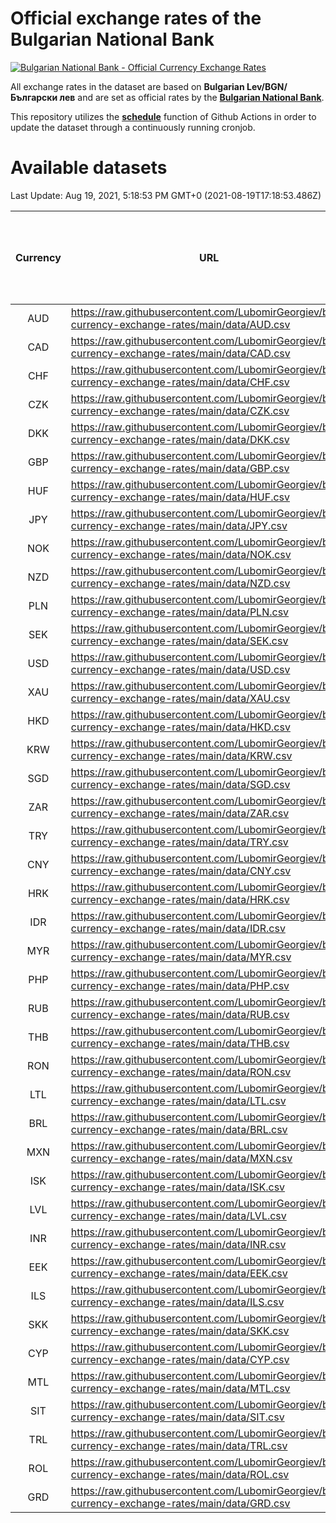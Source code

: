 # Official exchange rates of the Bulgarian National Bank

[![Bulgarian National Bank - Official Currency Exchange Rates](https://github.com/LubomirGeorgiev/bnb-currency-exchange-rates/actions/workflows/update-rates.yml/badge.svg?branch=main)](https://github.com/LubomirGeorgiev/bnb-currency-exchange-rates/actions/workflows/update-rates.yml)

All exchange rates in the dataset are based on **Bulgarian Lev/BGN/Български лев** and are set as official rates by the [**Bulgarian National Bank**](https://www.bnb.bg/Statistics/StExternalSector/StExchangeRates/StERForeignCurrencies/index.htm?toLang=_EN).

This repository utilizes the [**schedule**](https://docs.github.com/en/actions/reference/events-that-trigger-workflows) function of Github Actions in order to update the dataset through a continuously running cronjob.

# Available datasets

<!-- START LINKS (DO NOT EVER FU*ING DELETE THIS COMMENT FOR THE LOVE OF YOUR LIFE!!! IF YOU ARE CURIOS HOW IT WORKS, YOU CAN HAVE A LOOK AT ./src/updateReadme.ts) -->

Last Update: Aug 19, 2021, 5:18:53 PM GMT+0 (2021-08-19T17:18:53.486Z)

| Currency | URL                                                                                             | Number of records | Number of missing days that were filled in |
| :------: | ----------------------------------------------------------------------------------------------- | :---------------: | :----------------------------------------: |
|   AUD    | https://raw.githubusercontent.com/LubomirGeorgiev/bnb-currency-exchange-rates/main/data/AUD.csv |       7869        |                    2429                    |
|   CAD    | https://raw.githubusercontent.com/LubomirGeorgiev/bnb-currency-exchange-rates/main/data/CAD.csv |       7869        |                    2429                    |
|   CHF    | https://raw.githubusercontent.com/LubomirGeorgiev/bnb-currency-exchange-rates/main/data/CHF.csv |       7869        |                    2429                    |
|   CZK    | https://raw.githubusercontent.com/LubomirGeorgiev/bnb-currency-exchange-rates/main/data/CZK.csv |       7869        |                    2429                    |
|   DKK    | https://raw.githubusercontent.com/LubomirGeorgiev/bnb-currency-exchange-rates/main/data/DKK.csv |       7869        |                    2429                    |
|   GBP    | https://raw.githubusercontent.com/LubomirGeorgiev/bnb-currency-exchange-rates/main/data/GBP.csv |       7869        |                    2429                    |
|   HUF    | https://raw.githubusercontent.com/LubomirGeorgiev/bnb-currency-exchange-rates/main/data/HUF.csv |       7869        |                    2429                    |
|   JPY    | https://raw.githubusercontent.com/LubomirGeorgiev/bnb-currency-exchange-rates/main/data/JPY.csv |       7869        |                    2429                    |
|   NOK    | https://raw.githubusercontent.com/LubomirGeorgiev/bnb-currency-exchange-rates/main/data/NOK.csv |       7869        |                    2429                    |
|   NZD    | https://raw.githubusercontent.com/LubomirGeorgiev/bnb-currency-exchange-rates/main/data/NZD.csv |       7869        |                    2429                    |
|   PLN    | https://raw.githubusercontent.com/LubomirGeorgiev/bnb-currency-exchange-rates/main/data/PLN.csv |       7869        |                    2429                    |
|   SEK    | https://raw.githubusercontent.com/LubomirGeorgiev/bnb-currency-exchange-rates/main/data/SEK.csv |       7869        |                    2429                    |
|   USD    | https://raw.githubusercontent.com/LubomirGeorgiev/bnb-currency-exchange-rates/main/data/USD.csv |       7869        |                    2429                    |
|   XAU    | https://raw.githubusercontent.com/LubomirGeorgiev/bnb-currency-exchange-rates/main/data/XAU.csv |       7869        |                    2431                    |
|   HKD    | https://raw.githubusercontent.com/LubomirGeorgiev/bnb-currency-exchange-rates/main/data/HKD.csv |       7567        |                    2338                    |
|   KRW    | https://raw.githubusercontent.com/LubomirGeorgiev/bnb-currency-exchange-rates/main/data/KRW.csv |       7567        |                    2338                    |
|   SGD    | https://raw.githubusercontent.com/LubomirGeorgiev/bnb-currency-exchange-rates/main/data/SGD.csv |       7567        |                    2338                    |
|   ZAR    | https://raw.githubusercontent.com/LubomirGeorgiev/bnb-currency-exchange-rates/main/data/ZAR.csv |       7567        |                    2338                    |
|   TRY    | https://raw.githubusercontent.com/LubomirGeorgiev/bnb-currency-exchange-rates/main/data/TRY.csv |       6049        |                    1868                    |
|   CNY    | https://raw.githubusercontent.com/LubomirGeorgiev/bnb-currency-exchange-rates/main/data/CNY.csv |       5929        |                    1832                    |
|   HRK    | https://raw.githubusercontent.com/LubomirGeorgiev/bnb-currency-exchange-rates/main/data/HRK.csv |       5929        |                    1832                    |
|   IDR    | https://raw.githubusercontent.com/LubomirGeorgiev/bnb-currency-exchange-rates/main/data/IDR.csv |       5929        |                    1832                    |
|   MYR    | https://raw.githubusercontent.com/LubomirGeorgiev/bnb-currency-exchange-rates/main/data/MYR.csv |       5929        |                    1832                    |
|   PHP    | https://raw.githubusercontent.com/LubomirGeorgiev/bnb-currency-exchange-rates/main/data/PHP.csv |       5929        |                    1832                    |
|   RUB    | https://raw.githubusercontent.com/LubomirGeorgiev/bnb-currency-exchange-rates/main/data/RUB.csv |       5929        |                    1832                    |
|   THB    | https://raw.githubusercontent.com/LubomirGeorgiev/bnb-currency-exchange-rates/main/data/THB.csv |       5929        |                    1832                    |
|   RON    | https://raw.githubusercontent.com/LubomirGeorgiev/bnb-currency-exchange-rates/main/data/RON.csv |       5870        |                    1814                    |
|   LTL    | https://raw.githubusercontent.com/LubomirGeorgiev/bnb-currency-exchange-rates/main/data/LTL.csv |       5155        |                    1584                    |
|   BRL    | https://raw.githubusercontent.com/LubomirGeorgiev/bnb-currency-exchange-rates/main/data/BRL.csv |       4957        |                    1533                    |
|   MXN    | https://raw.githubusercontent.com/LubomirGeorgiev/bnb-currency-exchange-rates/main/data/MXN.csv |       4957        |                    1533                    |
|   ISK    | https://raw.githubusercontent.com/LubomirGeorgiev/bnb-currency-exchange-rates/main/data/ISK.csv |       4869        |                    1507                    |
|   LVL    | https://raw.githubusercontent.com/LubomirGeorgiev/bnb-currency-exchange-rates/main/data/LVL.csv |       4790        |                    1470                    |
|   INR    | https://raw.githubusercontent.com/LubomirGeorgiev/bnb-currency-exchange-rates/main/data/INR.csv |       4590        |                    1419                    |
|   EEK    | https://raw.githubusercontent.com/LubomirGeorgiev/bnb-currency-exchange-rates/main/data/EEK.csv |       4002        |                    1228                    |
|   ILS    | https://raw.githubusercontent.com/LubomirGeorgiev/bnb-currency-exchange-rates/main/data/ILS.csv |       3864        |                    1198                    |
|   SKK    | https://raw.githubusercontent.com/LubomirGeorgiev/bnb-currency-exchange-rates/main/data/SKK.csv |       2972        |                    914                     |
|   CYP    | https://raw.githubusercontent.com/LubomirGeorgiev/bnb-currency-exchange-rates/main/data/CYP.csv |       2908        |                    892                     |
|   MTL    | https://raw.githubusercontent.com/LubomirGeorgiev/bnb-currency-exchange-rates/main/data/MTL.csv |       2606        |                    801                     |
|   SIT    | https://raw.githubusercontent.com/LubomirGeorgiev/bnb-currency-exchange-rates/main/data/SIT.csv |       2544        |                    780                     |
|   TRL    | https://raw.githubusercontent.com/LubomirGeorgiev/bnb-currency-exchange-rates/main/data/TRL.csv |       1818        |                    559                     |
|   ROL    | https://raw.githubusercontent.com/LubomirGeorgiev/bnb-currency-exchange-rates/main/data/ROL.csv |       1697        |                    524                     |
|   GRD    | https://raw.githubusercontent.com/LubomirGeorgiev/bnb-currency-exchange-rates/main/data/GRD.csv |        361        |                    109                     |

<!-- END LINKS (DO NOT EVER FU*ING DELETE THIS COMMENT FOR THE LOVE OF YOUR LIFE!!! IF YOU ARE CURIOS HOW IT WORKS, YOU CAN HAVE A LOOK AT ./src/updateReadme.ts) -->
